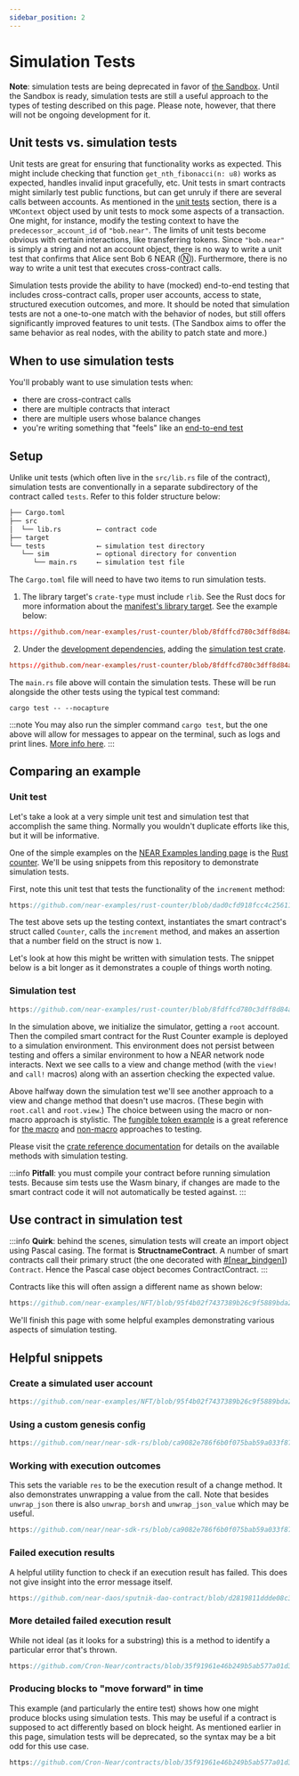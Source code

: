 ```yaml
---
sidebar_position: 2
---
```


# Simulation Tests

**Note**: simulation tests are being deprecated in favor of [the Sandbox](https://docs.near.org/docs/develop/contracts/sandbox). Until the Sandbox is ready, simulation tests are still a useful approach to the types of testing described on this page. Please note, however, that there will not be ongoing development for it.  

## Unit tests vs. simulation tests

Unit tests are great for ensuring that functionality works as expected. This might include checking that function `get_nth_fibonacci(n: u8)` works as expected, handles invalid input gracefully, etc. Unit tests in smart contracts might similarly test public functions, but can get unruly if there are several calls between accounts. As mentioned in the [unit tests](unit-tests.md) section, there is a `VMContext` object used by unit tests to mock some aspects of a transaction. One might, for instance, modify the testing context to have the `predecessor_account_id` of `"bob.near"`. The limits of unit tests become obvious with certain interactions, like transferring tokens. Since `"bob.near"` is simply a string and not an account object, there is no way to write a unit test that confirms that Alice sent Bob 6 NEAR (Ⓝ). Furthermore, there is no way to write a unit test that executes cross-contract calls.

Simulation tests provide the ability to have (mocked) end-to-end testing that includes cross-contract calls, proper user accounts, access to state, structured execution outcomes, and more. It should be noted that simulation tests are not a one-to-one match with the behavior of nodes, but still offers significantly improved features to unit tests. (The Sandbox aims to offer the same behavior as real nodes, with the ability to patch state and more.)  

## When to use simulation tests

You'll probably want to use simulation tests when:
- there are cross-contract calls
- there are multiple contracts that interact
- there are multiple users whose balance changes
- you're writing something that "feels" like an [end-to-end test](https://www.testim.io/blog/end-to-end-testing-guide)

## Setup

Unlike unit tests (which often live in the `src/lib.rs` file of the contract), simulation tests are conventionally in a separate subdirectory of the contract called `tests`. Refer to this folder structure below:

```sh
├── Cargo.toml
├── src
│  └── lib.rs         ⟵ contract code
├── target
└── tests             ⟵ simulation test directory
   └── sim            ⟵ optional directory for convention
      └── main.rs     ⟵ simulation test file
```

The `Cargo.toml` file will need to have two items to run simulation tests.

1. The library target's `crate-type` must include `rlib`. See the Rust docs for more information about the <a href="https://doc.rust-lang.org/cargo/reference/cargo-targets.html#library" target="_blank">manifest's library target</a>. See the example below:

```toml reference
https://github.com/near-examples/rust-counter/blob/8fdffcd780c3dff8d84aa54c774dfbca66ad8289/contract/Cargo.toml#L7-L8
```

2. Under the <a href="https://doc.rust-lang.org/cargo/reference/specifying-dependencies.html#development-dependencies" target="_blank">development dependencies</a>, adding the <a href="https://crates.io/crates/near-sdk-sim" target="_blank">simulation test crate</a>.

```toml reference
https://github.com/near-examples/rust-counter/blob/8fdffcd780c3dff8d84aa54c774dfbca66ad8289/contract/Cargo.toml#L13-L14
```

The `main.rs` file above will contain the simulation tests. These will be run alongside the other tests using the typical test command:

    cargo test -- --nocapture

:::note
You may also run the simpler command `cargo test`, but the one above will allow for messages to appear on the terminal, such as logs and print lines. <a href="https://doc.rust-lang.org/cargo/commands/cargo-test.html#display-options" target="_blank">More info here</a>.
:::

## Comparing an example

### Unit test

Let's take a look at a very simple unit test and simulation test that accomplish the same thing. Normally you wouldn't duplicate efforts like this, but it will be informative.

One of the simple examples on the <a href="https://near.dev" target="_blank">NEAR Examples landing page</a> is the <a href="https://examples.near.org/rust-counter" target="_blank">Rust counter</a>. We'll be using snippets from this repository to demonstrate simulation tests.

First, note this unit test that tests the functionality of the `increment` method:

```rust reference
https://github.com/near-examples/rust-counter/blob/dad0cfd918fcc4c25611307aa07ad377b97ea52b/contract/src/lib.rs#L128-L139
```

The test above sets up the testing context, instantiates the smart contract's struct called `Counter`, calls the `increment` method, and makes an assertion that a number field on the struct is now `1`.

Let's look at how this might be written with simulation tests. The snippet below is a bit longer as it demonstrates a couple of things worth noting.

### Simulation test

```rust reference
https://github.com/near-examples/rust-counter/blob/8fdffcd780c3dff8d84aa54c774dfbca66ad8289/contract/tests/sim/main.rs#L12-L64
```

In the simulation above, we initialize the simulator, getting a `root` account. Then the compiled smart contract for the Rust Counter example is deployed to a simulation environment. This environment does not persist between testing and offers a similar environment to how a NEAR network node interacts. Next we see calls to a view and change method (with the `view!` and `call!` macros) along with an assertion checking the expected value.

Above halfway down the simulation test we'll see another approach to a view and change method that doesn't use macros. (These begin with `root.call` and `root.view`.) The choice between using the macro or non-macro approach is stylistic. The <a href="https://examples.near.org/FT" target="_blank">fungible token example</a> is a great reference for <a href="https://github.com/near-examples/FT/blob/master/tests/sim/with_macros.rs" target="_blank">the macro</a> and <a href="https://github.com/near-examples/FT/blob/master/tests/sim/no_macros.rs" target="_blank">non-macro</a> approaches to testing.

Please visit the <a href="https://docs.rs/near-sdk-sim/latest/near_sdk_sim" target="_blank">crate reference documentation</a> for details on the available methods with simulation testing.

:::info
**Pitfall**: you must compile your contract before running simulation tests. Because sim tests use the Wasm binary, if changes are made to the smart contract code it will not automatically be tested against.
:::

## Use contract in simulation test

:::info
**Quirk**: behind the scenes, simulation tests will create an import object using Pascal casing. The format is **StructnameContract**. A number of smart contracts call their primary struct (the one decorated with [#[near_bindgen]](/contract-structure/near-bindgen)) `Contract`. Hence the Pascal case object becomes ContractContract.
:::

Contracts like this will often assign a different name as shown below:

```rust reference
https://github.com/near-examples/NFT/blob/95f4b02f7437389b26c9f5889bda272099c52b76/tests/sim/utils.rs#L3
```

We'll finish this page with some helpful examples demonstrating various aspects of simulation testing.

## Helpful snippets

### Create a simulated user account

```rust reference
https://github.com/near-examples/NFT/blob/95f4b02f7437389b26c9f5889bda272099c52b76/tests/sim/utils.rs#L75
```

### Using a custom genesis config

```rust reference
https://github.com/near/near-sdk-rs/blob/ca9082e786f6b0f075bab59a033f873e7f0ebc7f/examples/cross-contract-high-level/tests/general.rs#L15-L18
```

### Working with execution outcomes

This sets the variable `res` to be the execution result of a change method. It also demonstrates unwrapping a value from the call. Note that besides `unwrap_json` there is also `unwrap_borsh` and `unwrap_json_value` which may be useful. 

```rust reference
https://github.com/near/near-sdk-rs/blob/ca9082e786f6b0f075bab59a033f873e7f0ebc7f/examples/cross-contract-low-level/tests/general.rs#L95-L98
```

### Failed execution results

A helpful utility function to check if an execution result has failed. This does not give insight into the error message itself.

```rust reference
https://github.com/near-daos/sputnik-dao-contract/blob/d2819811ddde08c32592d484804b410348dd81ce/sputnikdao2/tests/utils/mod.rs#L30-L35
```

### More detailed failed execution result

While not ideal (as it looks for a substring) this is a method to identify a particular error that's thrown.

```rust reference
https://github.com/Cron-Near/contracts/blob/35f91961e46b249b5ab577a01d394fc7cb2a6099/manager/tests/sim/main.rs#L149-L172
```

### Producing blocks to "move forward" in time

This example (and particularly the entire test) shows how one might produce blocks using simulation tests. This may be useful if a contract is supposed to act differently based on block height. As mentioned earlier in this page, simulation tests will be deprecated, so the syntax may be a bit odd for this use case.

```rust reference
https://github.com/Cron-Near/contracts/blob/35f91961e46b249b5ab577a01d394fc7cb2a6099/manager/tests/sim/main.rs#L89-L100
```
